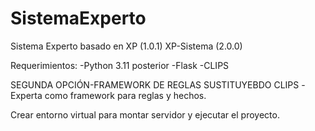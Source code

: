 # SistemaExperto
Sistema Experto basado en XP (1.0.1)
XP-Sistema (2.0.0)

Requerimientos:
-Python 3.11 posterior
-Flask
-CLIPS

SEGUNDA OPCIÓN-FRAMEWORK DE REGLAS SUSTITUYEBDO  CLIPS
-Experta como framework para reglas y hechos.

Crear entorno virtual para montar servidor 
y ejecutar el proyecto.
